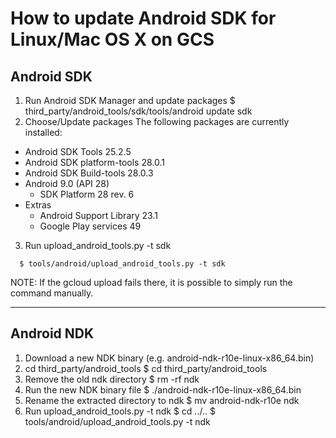 # How to update Android SDK for Linux/Mac OS X on GCS

## Android SDK

1. Run Android SDK Manager and update packages
  $ third_party/android_tools/sdk/tools/android update sdk
2. Choose/Update packages
   The following packages are currently installed:
  - Android SDK Tools 25.2.5
  - Android SDK platform-tools 28.0.1
  - Android SDK Build-tools 28.0.3
  - Android 9.0 (API 28)
    - SDK Platform 28 rev. 6
  - Extras
    - Android Support Library 23.1
    - Google Play services 49
3. Run upload_android_tools.py -t sdk
```
  $ tools/android/upload_android_tools.py -t sdk
```

NOTE: If the gcloud upload fails there, it is possible to simply run
the command manually.

----------------------------------------------------------------------

## Android NDK
1. Download a new NDK binary (e.g. android-ndk-r10e-linux-x86_64.bin)
2. cd third_party/android_tools
  $ cd third_party/android_tools
3. Remove the old ndk directory
  $ rm -rf ndk
4. Run the new NDK binary file
  $ ./android-ndk-r10e-linux-x86_64.bin
5. Rename the extracted directory to ndk
  $ mv android-ndk-r10e ndk
6. Run upload_android_tools.py -t ndk
  $ cd ../..
  $ tools/android/upload_android_tools.py -t ndk